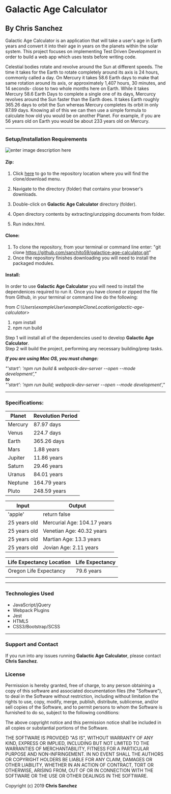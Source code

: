 # Galactic Age Calculator

## By **Chris Sanchez**

Galactic Age Calculator is an application that will take a user's age in Earth years and convert it into their age in years on the planets within the solar system. This project focuses on implementing Test Driven Development in order to build a web app which uses tests before writing code.

Celestial bodies rotate and revolve around the Sun at different speeds. The time it takes for the Earth to rotate completely around its axis is 24 hours, commonly called a day. On Mercury it takes 58.6 Earth days to make that same rotation around its axis, or approximately 1,407 hours, 30 minutes, and 14 seconds- close to two whole months here on Earth. While it takes Mercury 58.6 Earth Days to complete a single one of its days, Mercurcy revolves around the Sun faster than the Earth does. It takes Earth roughly 365.26 days to orbit the Sun whereas Mercury completes its orbit in only 87.89 days. Knowing all of this we can then use a simple formula to calculate how old you would be on another Planet. For example, if you are 56 years old on Earth you would be about 233 years old on Mercury. 
- - - -
### Setup/Installation Requirements

![enter image description here](https://i.imgur.com/UStodOA.jpg "read")

#### Zip:

1. Click [here](https://github.com/sanchito59/galactice-age-calculator.git) to go to the repository location where you will find the clone/download menu.

 2. Navigate to the directory (folder) that contains your browser's downloads.
 3. Double-click on **Galactic Age Calculator** directory (folder).
 4. Open directory contents by extracting/unzipping documents from folder.
 5. Run index.html.

#### Clone: 

 1. To clone the repository, from your terminal or command line enter: "git clone  https://github.com/sanchito59/galactice-age-calculator.git"
 2. Once the repository finishes downloading you will need to install the packaged modules.

#### Install:
In order to use **Galactic Age Calculator** you will need to install the dependenices required to run it. Once you have cloned or zipped the file from Github, in your terminal or command line do the following: 

from _C:\Users\exampleUser\exampleCloneLocation\galactic-age-calculator>_  
1. npm install
2. npm run build

Step 1 will install all of the dependencies used to develop **Galactic Age Calculator**.  
Step 2 will build the project, performing any necessary building/prep tasks.

**_If you are using Mac OS, you must change:_** 

_"'start': 'npm run build & webpack-dev-server --open --mode development',"_  
**_to_**  
_"'start': 'npm run build; webpack-dev-server --open --mode development',"_

- - - -
### Specifications:

|Planet|Revolution Period|
|---|---|
|Mercury|87.97 days|
|Venus|224.7 days|
|Earth|365.26 days|
|Mars|1.88 years|
|Jupiter|11.86 years|
|Saturn|29.46 years|
|Uranus|84.01 years|
|Neptune|164.79 years|
|Pluto|248.59 years|  
   
|Input|Output|
|---|---|
|'apple'|return false|
|25 years old|Mercurial Age: 104.17 years|
|25 years old|Venetian Age: 40.32 years|
|25 years old|Martian Age: 13.3 years|
|25 years old|Jovian Age: 2.11 years|

|Life Expectancy Location|Life Expectancy|
|---|---|
|Oregon Life Expectancy|79.6 years|
|||
- - - -

### Technologies Used

 - JavaScript/jQuery
 - Webpack Plugins
 - Jest
 - HTML5
 - CSS3/Bootstrap/SCSS

- - - -
### Support and Contact

If you run into any issues running **Galactic Age Calculator**, please contact **Chris Sanchez**.

### License

Permission is hereby granted, free of charge, to any person obtaining a copy of this software and associated documentation files (the "Software"), to deal in the Software without restriction, including without limitation the rights to use, copy, modify, merge, publish, distribute, sublicense, and/or sell copies of the Software, and to permit persons to whom the Software is furnished to do so, subject to the following conditions:

The above copyright notice and this permission notice shall be included in all copies or substantial portions of the Software.

THE SOFTWARE IS PROVIDED "AS IS", WITHOUT WARRANTY OF ANY KIND, EXPRESS OR IMPLIED, INCLUDING BUT NOT LIMITED TO THE WARRANTIES OF MERCHANTABILITY, FITNESS FOR A PARTICULAR PURPOSE AND NON-INFRINGEMENT. IN NO EVENT SHALL THE AUTHORS OR COPYRIGHT HOLDERS BE LIABLE FOR ANY CLAIM, DAMAGES OR OTHER LIABILITY, WHETHER IN AN ACTION OF CONTRACT, TORT OR OTHERWISE, ARISING FROM, OUT OF OR IN CONNECTION WITH THE SOFTWARE OR THE USE OR OTHER DEALINGS IN THE SOFTWARE.

Copyright (c) 2019 **Chris Sanchez**

